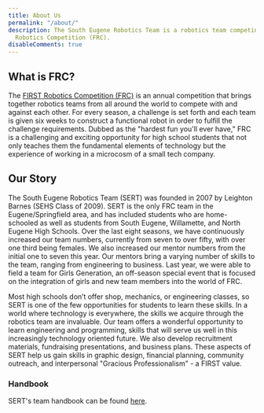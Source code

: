 ```yaml
---
title: About Us
permalink: "/about/"
description: The South Eugene Robotics Team is a robotics team competing in the FIRST
  Robotics Competition (FRC).
disableComments: true
---
```


## What is FRC?

The [FIRST Robotics Competition (FRC)](http://www.firstinspires.org/robotics/frc) is an annual competition that brings together robotics teams from all around the world to compete with and against each other. For every season, a challenge is set forth and each team is given six weeks to construct a functional robot in order to fulfill the challenge requirements. Dubbed as the "hardest fun you'll ever have," FRC is a challenging and exciting opportunity for high school students that not only teaches them the fundamental elements of technology but the experience of working in a microcosm of a small tech company.

## Our Story

The South Eugene Robotics Team (SERT) was founded in 2007 by Leighton Barnes (SEHS Class of 2009). SERT is the only FRC team in the Eugene/Springfield area, and has included students who are home-schooled as well as students from South Eugene, Willamette, and North Eugene High Schools. Over the last eight seasons, we have continuously increased our team numbers, currently from seven to over fifty, with over one third being females. We also increased our mentor numbers from the initial one to seven this year. Our mentors bring a varying number of skills to the team, ranging from engineering to business. Last year, we were able to field a team for Girls Generation, an off-season special event that is focused on the integration of girls and new team members into the world of FRC.

Most high schools don’t offer shop, mechanics, or engineering classes, so SERT is one of the few opportunities for students to learn these skills. In a world where technology is everywhere, the skills we acquire through the robotics team are invaluable. Our team offers a wonderful opportunity to learn engineering and programming, skills that will serve us well in this increasingly technology oriented future. We also develop recruitment materials, fundraising presentations, and business plans. These aspects of SERT help us gain skills in graphic design, financial planning, community outreach, and interpersonal "Gracious Professionalism" - a FIRST value.

### Handbook

SERT's team handbook can be found [here](https://docs.google.com/document/d/1TvmzK_ooJFuYCjuz5nmbvj7z6oFYkjjwwMOTEJk_114/edit).
